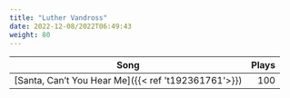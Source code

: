 ```yaml
---
title: "Luther Vandross"
date: 2022-12-08/2022T06:49:43
weight: 80
---
```




 Song | Plays 
----- | -----:
[Santa, Can’t You Hear Me]({{< ref 't192361761'>}}) | 100
